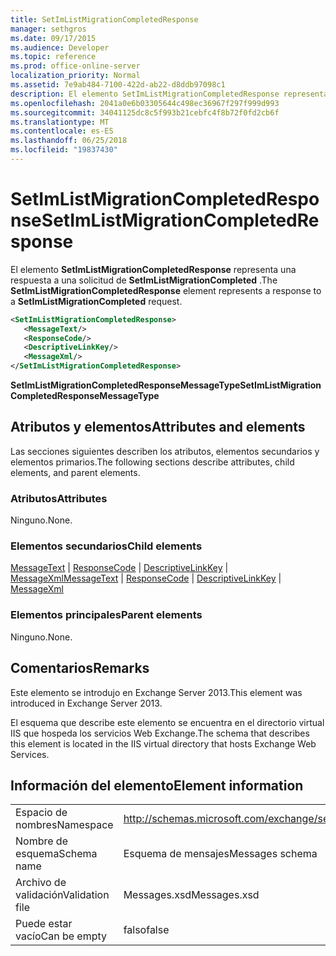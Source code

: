 ```yaml
---
title: SetImListMigrationCompletedResponse
manager: sethgros
ms.date: 09/17/2015
ms.audience: Developer
ms.topic: reference
ms.prod: office-online-server
localization_priority: Normal
ms.assetid: 7e9ab484-7100-422d-ab22-d8ddb97098c1
description: El elemento SetImListMigrationCompletedResponse representa una respuesta a una solicitud de SetImListMigrationCompleted.
ms.openlocfilehash: 2041a0e6b03305644c498ec36967f297f999d993
ms.sourcegitcommit: 34041125dc8c5f993b21cebfc4f8b72f0fd2cb6f
ms.translationtype: MT
ms.contentlocale: es-ES
ms.lasthandoff: 06/25/2018
ms.locfileid: "19837430"
---
```

# <a name="setimlistmigrationcompletedresponse"></a><span data-ttu-id="7448d-103">SetImListMigrationCompletedResponse</span><span class="sxs-lookup"><span data-stu-id="7448d-103">SetImListMigrationCompletedResponse</span></span>

<span data-ttu-id="7448d-104">El elemento **SetImListMigrationCompletedResponse** representa una respuesta a una solicitud de **SetImListMigrationCompleted** .</span><span class="sxs-lookup"><span data-stu-id="7448d-104">The **SetImListMigrationCompletedResponse** element represents a response to a **SetImListMigrationCompleted** request.</span></span> 
  
```XML
<SetImListMigrationCompletedResponse>
   <MessageText/>
   <ResponseCode/>
   <DescriptiveLinkKey/>
   <MessageXml/>
</SetImListMigrationCompletedResponse>
```

 <span data-ttu-id="7448d-105">**SetImListMigrationCompletedResponseMessageType**</span><span class="sxs-lookup"><span data-stu-id="7448d-105">**SetImListMigrationCompletedResponseMessageType**</span></span>
## <a name="attributes-and-elements"></a><span data-ttu-id="7448d-106">Atributos y elementos</span><span class="sxs-lookup"><span data-stu-id="7448d-106">Attributes and elements</span></span>

<span data-ttu-id="7448d-107">Las secciones siguientes describen los atributos, elementos secundarios y elementos primarios.</span><span class="sxs-lookup"><span data-stu-id="7448d-107">The following sections describe attributes, child elements, and parent elements.</span></span>
  
### <a name="attributes"></a><span data-ttu-id="7448d-108">Atributos</span><span class="sxs-lookup"><span data-stu-id="7448d-108">Attributes</span></span>

<span data-ttu-id="7448d-109">Ninguno.</span><span class="sxs-lookup"><span data-stu-id="7448d-109">None.</span></span>
  
### <a name="child-elements"></a><span data-ttu-id="7448d-110">Elementos secundarios</span><span class="sxs-lookup"><span data-stu-id="7448d-110">Child elements</span></span>

<span data-ttu-id="7448d-111">[MessageText](messagetext.md) | [ResponseCode](responsecode.md) | [DescriptiveLinkKey](descriptivelinkkey.md) | [MessageXml](messagexml.md)</span><span class="sxs-lookup"><span data-stu-id="7448d-111">[MessageText](messagetext.md) | [ResponseCode](responsecode.md) | [DescriptiveLinkKey](descriptivelinkkey.md) | [MessageXml](messagexml.md)</span></span>
  
### <a name="parent-elements"></a><span data-ttu-id="7448d-112">Elementos principales</span><span class="sxs-lookup"><span data-stu-id="7448d-112">Parent elements</span></span>

<span data-ttu-id="7448d-113">Ninguno.</span><span class="sxs-lookup"><span data-stu-id="7448d-113">None.</span></span>
  
## <a name="remarks"></a><span data-ttu-id="7448d-114">Comentarios</span><span class="sxs-lookup"><span data-stu-id="7448d-114">Remarks</span></span>

<span data-ttu-id="7448d-115">Este elemento se introdujo en Exchange Server 2013.</span><span class="sxs-lookup"><span data-stu-id="7448d-115">This element was introduced in Exchange Server 2013.</span></span>
  
<span data-ttu-id="7448d-116">El esquema que describe este elemento se encuentra en el directorio virtual IIS que hospeda los servicios Web Exchange.</span><span class="sxs-lookup"><span data-stu-id="7448d-116">The schema that describes this element is located in the IIS virtual directory that hosts Exchange Web Services.</span></span>
  
## <a name="element-information"></a><span data-ttu-id="7448d-117">Información del elemento</span><span class="sxs-lookup"><span data-stu-id="7448d-117">Element information</span></span>

|||
|:-----|:-----|
|<span data-ttu-id="7448d-118">Espacio de nombres</span><span class="sxs-lookup"><span data-stu-id="7448d-118">Namespace</span></span>  <br/> |http://schemas.microsoft.com/exchange/services/2006/messages  <br/> |
|<span data-ttu-id="7448d-119">Nombre de esquema</span><span class="sxs-lookup"><span data-stu-id="7448d-119">Schema name</span></span>  <br/> |<span data-ttu-id="7448d-120">Esquema de mensajes</span><span class="sxs-lookup"><span data-stu-id="7448d-120">Messages schema</span></span>  <br/> |
|<span data-ttu-id="7448d-121">Archivo de validación</span><span class="sxs-lookup"><span data-stu-id="7448d-121">Validation file</span></span>  <br/> |<span data-ttu-id="7448d-122">Messages.xsd</span><span class="sxs-lookup"><span data-stu-id="7448d-122">Messages.xsd</span></span>  <br/> |
|<span data-ttu-id="7448d-123">Puede estar vacío</span><span class="sxs-lookup"><span data-stu-id="7448d-123">Can be empty</span></span>  <br/> |<span data-ttu-id="7448d-124">falso</span><span class="sxs-lookup"><span data-stu-id="7448d-124">false</span></span>  <br/> |
   

